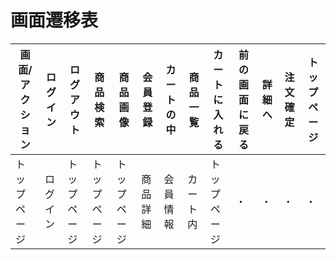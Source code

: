 # 画面遷移表

|画面/アクション|ログイン|ログアウト|商品検索|商品画像|会員登録|カートの中|商品一覧|カートに入れる|前の画面に戻る|詳細へ|注文確定|トップページ|
|--------------|-------|---------|-------|--------|-------|---------|-------|-------------|------|-------|-----------|-------------|
|トップページ|ログイン|トップページ|トップページ|トップページ|商品詳細|会員情報|カート内|トップページ|・|・|・|・|トップページ|

